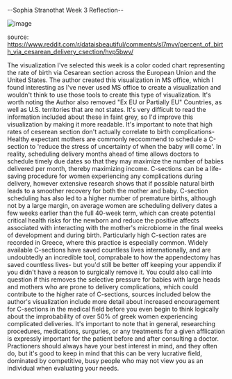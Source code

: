 --Sophia Stranothat  Week 3 Reflection--

![image](https://external-preview.redd.it/WLrFGeAw9Fq9Jy1ScLB1wVG3h831cIlVMKPAgePL_eU.png?auto=webp&s=a4ae31c66753a5ca9efca3c379a463e732293f0b)

source: https://www.reddit.com/r/dataisbeautiful/comments/sl7mvv/percent_of_birth_via_cesarean_delivery_csection/hvp5bwv/


The visualization I've selected this week is a color coded chart representing the rate of birth via Cesarean section across the European Union and the United States. The author created this visualization in MS office, which I found interesting as I've never used MS office to create a visualization and wouldn't think to use those tools to create this type of visualization. It's worth noting the Author also removed "Ex EU or Partially EU" Countries, as well as U.S. territories that are not states. It's very difficult to read the information included about these in faint grey, so I'd improve this visualization by making it more readable. It's important to note that high rates of ceserean section don't actually correlate to birth complications- Healthy expectant mothers are commonly reccommend to schedule a C-section to 'reduce the stress of uncertainty of when the baby will come'. In reality, scheduling delivery months ahead of time allows doctors to schedule timely due dates so that they may maximize the number of babies delivered per month, thereby maximizing income. C-sections can be a life-saving procedure for women experiencing any complications during delivery, however extensive research shows that if possible natural birth leads to a smoother recovery for both the mother and baby. C-section scheduling has also led to a higher number of premature births, although not by a large margin, on average women are scheduling delivery dates a few weeks earlier than the full 40-week term, which can create potential critical health risks for the newborn and reduce the positive affects associated with interacting with the mother's microbiome in the final weeks of development and during birth. Particularly high C-section rates are recorded in Greece, where this practice is especially common. Widely available C-sections have saved countless lives internationally, and are undoubtedly an incredible tool, comprabale to how the appendectomy has saved countless lives- but you'd still be better off keeping your appendix if you didn't have a reason to surgically remove it. You could also call into question if this removes the selective pressure for babies with large heads and mothers who are prone to delivery complications, which could contribute to the higher rate of C-sections, sources included below the author's visualization include more detail about increased encouragement for C-sections in the medical field before you even begin to think logically about the improbability of over 50% of greek women experiencing complicated deliveries. It's important to note that in general, researching procedures, medications, surguries, or any treatments for a given afflication is expressly important for the patient before and after consulting a doctor. Practioners should always have your best interest in mind, and they often do, but it's good to keep in mind that this can be very lucrative field, dominated by competitive, busy people who may not view you as an individual when evaluating your needs. 



